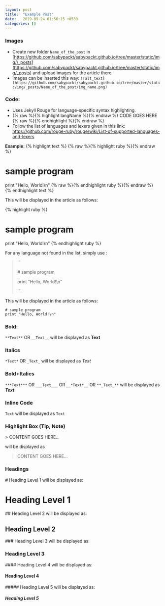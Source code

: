 ```yaml
---
layout: post
title:  "Example Post"
date:   2019-09-24 01:56:15 +0530
categories: []
---
```


### Images

* Create new folder `Name_of_the_post` in [https://github.com/sabypackt/sabypackt.github.io/tree/master/static/img/\_posts](https://github.com/sabypackt/sabypackt.github.io/tree/master/static/img/_posts) and upload images for the article there.
* Images can be inserted this way: `![alt_text](https://github.com/sabypackt/sabypackt.github.io/tree/master/static/img/_posts/Name_of_the_post/img_name.png)`

### Code:

* Uses Jekyll Rouge for language-specific syntax highlighting.
* {% raw %}{% highlight langName %}{% endraw %} CODE GOES HERE {% raw %}{% endhighlight %}{% endraw %}
* Follow the list of languages and lexers given in this link: https://github.com/rouge-ruby/rouge/wiki/List-of-supported-languages-and-lexers

**Example:** 
{% highlight text %}
{% raw %}{% highlight ruby %}{% endraw %}
# sample program
print "Hello, World!\n"
{% raw %}{% endhighlight ruby %}{% endraw %}
{% endhighlight text %}

This will be displayed in the article as follows:

{% highlight ruby %}
# sample program
print "Hello, World!\n"
{% endhighlight ruby %}

For any language not found in the list, simply use :

> \`\`\`
>
> \# sample program
>
> print "Hello, World!\n"
>
> \`\`\`

This will be displayed in the article as follows:

``` 
# sample program
print "Hello, World!\n"
```

### Bold:

`**Text**` OR `__Text__` will be displayed as **Text**

### Italics

`*Text*` OR `_Text_` will be displayed as *Text*

### Bold+Italics

`***Text***` OR `___Text___` OR `__*Text*__` OR `**_Text_**` will be displayed as ***Text***

### Inline Code

```Text```  will be displayed as `Text`

### Highlight Box (Tip, Note)

\> CONTENT GOES HERE...

will be displayed as

> CONTENT GOES HERE...

### Headings

\# Heading Level 1 will be displayed as:
# Heading Level 1
\#\# Heading Level 2 will be displayed as:
## Heading Level 2
\#\#\# Heading Level 3 will be displayed as:
### Heading Level 3
\#\#\#\# Heading Level 4 will be displayed as:
#### Heading Level 4
\#\#\#\#\# Heading Level 5 will be displayed as:
##### Heading Level 5
